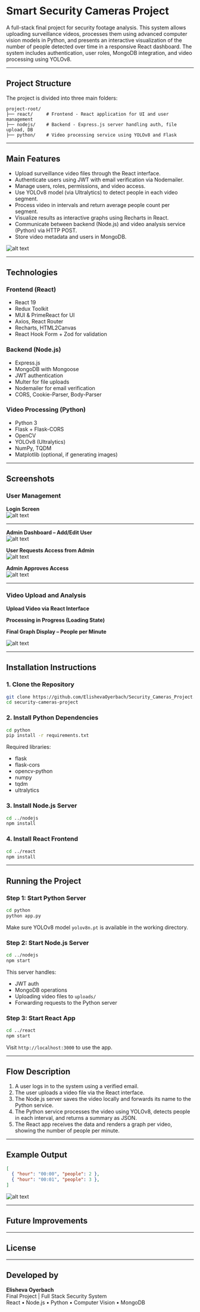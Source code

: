 # Smart Security Cameras Project

A full-stack final project for security footage analysis. This system allows uploading surveillance videos, processes them using advanced computer vision models in Python, and presents an interactive visualization of the number of people detected over time in a responsive React dashboard. The system includes authentication, user roles, MongoDB integration, and video processing using YOLOv8.

---

## Project Structure

The project is divided into three main folders:

```
project-root/
├── react/     # Frontend - React application for UI and user management
├── nodejs/    # Backend - Express.js server handling auth, file upload, DB
├── python/    # Video processing service using YOLOv8 and Flask
```


---

## Main Features

- Upload surveillance video files through the React interface.
- Authenticate users using JWT with email verification via Nodemailer.
- Manage users, roles, permissions, and video access.
- Use YOLOv8 model (via Ultralytics) to detect people in each video segment.
- Process video in intervals and return average people count per segment.
- Visualize results as interactive graphs using Recharts in React.
- Communicate between backend (Node.js) and video analysis service (Python) via HTTP POST.
- Store video metadata and users in MongoDB.

![alt text](screenshots/צילום%20מסך%202025-07-07%20200410.png)

---

## Technologies

### Frontend (React)
- React 19
- Redux Toolkit
- MUI & PrimeReact for UI
- Axios, React Router
- Recharts, HTML2Canvas
- React Hook Form + Zod for validation

### Backend (Node.js)
- Express.js
- MongoDB with Mongoose
- JWT authentication
- Multer for file uploads
- Nodemailer for email verification
- CORS, Cookie-Parser, Body-Parser

### Video Processing (Python)
- Python 3
- Flask + Flask-CORS
- OpenCV
- YOLOv8 (Ultralytics)
- NumPy, TQDM
- Matplotlib (optional, if generating images)

---

## Screenshots

### User Management

**Login Screen**  
![alt text](screenshots/צילום%20מסך%202025-07-07%20203748.png)

---

**Admin Dashboard – Add/Edit User**  
![alt text](screenshots/צילום%20מסך%202025-07-07%20201144.png)

**User Requests Access from Admin**  
![alt text](screenshots/צילום%20מסך%202025-07-07%20201952.png)

**Admin Approves Access**  
![alt text](screenshots/צילום%20מסך%202025-07-07%20201716.png)

---

### Video Upload and Analysis

**Upload Video via React Interface**  


**Processing in Progress (Loading State)**  


**Final Graph Display – People per Minute**  

![alt text](screenshots/צילום%20מסך%202025-07-07%20202112.png)

---

## Installation Instructions

### 1. Clone the Repository

```bash
git clone https://github.com/ElishevaOyerbach/Security_Cameras_Project.git
cd security-cameras-project
```

### 2. Install Python Dependencies

```bash
cd python
pip install -r requirements.txt
```

Required libraries:
- flask
- flask-cors
- opencv-python
- numpy
- tqdm
- ultralytics

### 3. Install Node.js Server

```bash
cd ../nodejs
npm install
```

### 4. Install React Frontend

```bash
cd ../react
npm install
```

---

## Running the Project

### Step 1: Start Python Server

```bash
cd python
python app.py
```

Make sure YOLOv8 model `yolov8n.pt` is available in the working directory.

### Step 2: Start Node.js Server

```bash
cd ../nodejs
npm start
```

This server handles:
- JWT auth
- MongoDB operations
- Uploading video files to `uploads/`
- Forwarding requests to the Python server

### Step 3: Start React App

```bash
cd ../react
npm start
```

Visit `http://localhost:3000` to use the app.

---

## Flow Description

1. A user logs in to the system using a verified email.
2. The user uploads a video file via the React interface.
3. The Node.js server saves the video locally and forwards its name to the Python service.
4. The Python service processes the video using YOLOv8, detects people in each interval, and returns a summary as JSON.
5. The React app receives the data and renders a graph per video, showing the number of people per minute.



---

## Example Output

```json
[
  { "hour": "00:00", "people": 2 },
  { "hour": "00:01", "people": 3 },
]
```

![alt text](screenshots/צילום%20מסך%202025-07-07%20201838.png)


---

## Future Improvements


---

## License


---

## Developed by

**Elisheva Oyerbach**  
Final Project | Full Stack Security System  
React • Node.js • Python • Computer Vision • MongoDB
